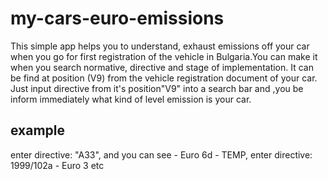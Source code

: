 # my-cars-euro-emissions

 This simple app helps you to understand, exhaust emissions off your car when you go for first registration of the vehicle in Bulgaria.You can make it when you search  normative, directive and stage of implementation.
 It can be find at position (V9) from the vehicle registration document of your car. Just input directive from it's position"V9" into a search bar and ,you be inform immediately what kind of level emission is your car.

## example
  enter directive:  "A33", and you can see - Euro 6d - TEMP, 
  enter directive:  1999/102a  - Euro 3 etc